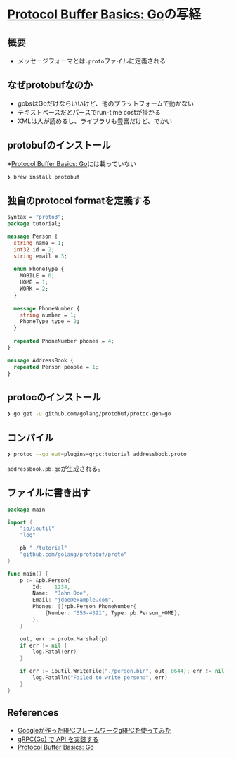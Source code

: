 # [Protocol Buffer Basics: Go](https://developers.google.com/protocol-buffers/docs/gotutorial)の写経

## 概要

* メッセージフォーマとは`.proto`ファイルに定義される

## なぜprotobufなのか

* gobsはGoだけならいいけど、他のプラットフォームで動かない
* テキストベースだとパースでrun-time costが掛かる
* XMLは人が読めるし、ライブラリも豊富だけど、でかい


## protobufのインストール

※[Protocol Buffer Basics: Go](https://developers.google.com/protocol-buffers/docs/gotutorial)には載っていない

```sh
❯ brew install protobuf
```

## 独自のprotocol formatを定義する

```proto
syntax = "proto3";
package tutorial;

message Person {
  string name = 1;
  int32 id = 2;
  string email = 3;
  
  enum PhoneType {
    MOBILE = 0;
    HOME = 1;
    WORK = 2;
  }
  
  message PhoneNumber {
    string number = 1;
    PhoneType type = 2;
  }
  
  repeated PhoneNumber phones = 4;
}

message AddressBook {
  repeated Person people = 1;
}
```

## protocのインストール

```sh
❯ go get -u github.com/golang/protobuf/protoc-gen-go
```

## コンパイル

```sh
❯ protoc --go_out=plugins=grpc:tutorial addressbook.proto
```

`addressbook.pb.go`が生成される。

## ファイルに書き出す

```go
package main

import (
	"io/ioutil"
	"log"

	pb "./tutorial"
	"github.com/golang/protobuf/proto"
)

func main() {
	p := &pb.Person{
		Id:    1234,
		Name:  "John Doe",
		Email: "jdoe@example.com",
		Phones: []*pb.Person_PhoneNumber{
			{Number: "555-4321", Type: pb.Person_HOME},
		},
	}

	out, err := proto.Marshal(p)
	if err != nil {
		log.Fatal(err)
	}

	if err := ioutil.WriteFile("./person.bin", out, 0644); err != nil {
		log.Fatalln("Failed to write person:", err)
	}
}
```

## References
* [Googleが作ったRPCフレームワークgRPCを使ってみた](https://www.sambaiz.net/article/12/)
* [gRPC(Go) で API を実装する](https://blog.fenrir-inc.com/jp/2016/10/grpc-go.html)
* [Protocol Buffer Basics: Go](https://developers.google.com/protocol-buffers/docs/gotutorial)